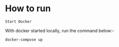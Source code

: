 # How to run

```
Start Docker 
```

With docker started locally,
run the command below:-

```
docker-compose up
```
